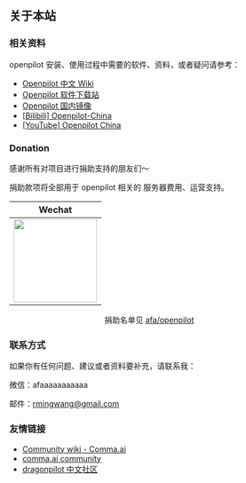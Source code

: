 ## 关于本站

### 相关资料

openpilot 安装、使用过程中需要的软件、资料，或者疑问请参考：

- [Openpilot 中文 Wiki](https://doc.sdut.me/)
- [Openpilot 软件下载站](https://d.sdut.me/)
- [Openpilot 国内镜像](https://doc.sdut.me/mirror.html)
- [[Bilibili] Openpilot-China](https://space.bilibili.com/9843793)
- [[YouTube] Openpilot China](https://www.youtube.com/channel/UC79hb9uL4o3YsqFLnFZVzbA)

### Donation

感谢所有对项目进行捐助支持的朋友们～

捐助款项将全部用于 openpilot 相关的 服务器费用、运营支持。

| Wechat |
| :------: |
| <a href="#donation"><img width="150" src="https://doc.sdut.me/files/zan.jpg"> </a>|

<center>捐助名单见 <a href="https://github.com/rming/openpilot" target="_blank">afa/openpilot</a></center>


### 联系方式

如果你有任何问题、建议或者资料要补充，请联系我：

微信：afaaaaaaaaaaa

邮件：rmingwang@gmail.com


### 友情链接

- [Community wiki - Comma.ai](https://community.comma.ai/)
- [comma.ai community](https://discordapp.com/channels/469524606043160576)
- [dragonpilot 中文社区](http://dragonpilot.cn/)


